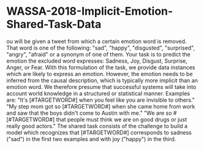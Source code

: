 # WASSA-2018-Implicit-Emotion-Shared-Task-Data
ou will be given a tweet from which a certain emotion word is removed. That word is one of the following: "sad", "happy", "disgusted", "surprised", "angry", "afraid" or a synonym of one of them. Your task is to predict the emotion the excluded word expresses: Sadness, Joy, Disgust, Surprise, Anger, or Fear.  With this formulation of the task, we provide data instances which are likely to express an emotion. However, the emotion needs to be inferred from the causal description, which is typically more implicit than an emotion word. We therefore presume that successful systems will take into account world knowledge in a structured or statistical manner.  Examples are:  "It's [#TARGETWORD#] when you feel like you are invisible to others." "My step mom got so [#TARGETWORD#] when she came home from work and saw that the boys didn't come to Austin with me." "We are so #[#TARGETWORD#] that people must think we are on good drugs or just really good actors." The shared task consists of the challenge to build a model which recognizes that [#TARGETWORD#] corresponds to sadness ("sad") in the first two examples and with joy ("happy") in the third.
